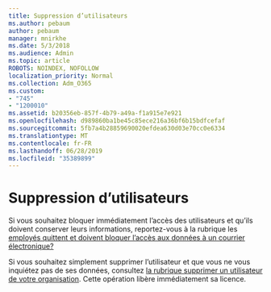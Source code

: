 ```yaml
---
title: Suppression d’utilisateurs
ms.author: pebaum
author: pebaum
manager: mnirkhe
ms.date: 5/3/2018
ms.audience: Admin
ms.topic: article
ROBOTS: NOINDEX, NOFOLLOW
localization_priority: Normal
ms.collection: Adm_O365
ms.custom:
- "745"
- "1200010"
ms.assetid: b20356eb-857f-4b79-a49a-f1a915e7e921
ms.openlocfilehash: d989860ba1be45c85ece216a36bf6b15bdfcefaf
ms.sourcegitcommit: 5fb7a4b28859690020efdea630d03e70cc0e6334
ms.translationtype: MT
ms.contentlocale: fr-FR
ms.lasthandoff: 06/28/2019
ms.locfileid: "35389899"
---
```

# <a name="deleting-users"></a>Suppression d’utilisateurs

Si vous souhaitez bloquer immédiatement l’accès des utilisateurs et qu’ils doivent conserver leurs informations, reportez-vous à la rubrique les [employés quittent et doivent bloquer l’accès aux données à un courrier électronique?](https://support.office.com/client/ba665d35-f4af-4bd0-b52d-841df7454d4b)
  
Si vous souhaitez simplement supprimer l’utilisateur et que vous ne vous inquiétez pas de ses données, consultez [la rubrique supprimer un utilisateur de votre organisation](https://support.office.com/article/d5155593-3bac-4d8d-9d8b-f4513a81479e). Cette opération libère immédiatement sa licence.
  
